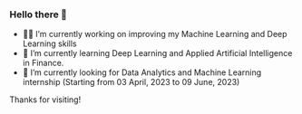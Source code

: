 ### Hello there 👋

- 👨‍💻 I’m currently working on improving my Machine Learning and Deep Learning skills
- 📘 I’m currently learning Deep Learning and Applied Artificial Intelligence in Finance.
- 👯 I’m currently looking for Data Analytics and Machine Learning internship (Starting from 03 April, 2023 to 09 June, 2023)
 

Thanks for visiting!

<!--
**AlienX77-cmd/AlienX77-cmd** is a ✨ _special_ ✨ repository because its `README.md` (this file) appears on your GitHub profile.

Here are some ideas to get you started:

- 🔭 I’m currently working on ...
- 🌱 I’m currently learning ...
- 👯 I’m looking to collaborate on ...
- 🤔 I’m looking for help with ...
- 💬 Ask me about ...
- 📫 How to reach me: ...
- 😄 Pronouns: ...
- ⚡ Fun fact: ...
-->
